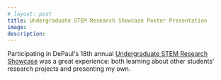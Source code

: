 ```yaml
---
# layout: post
title: Undergraduate STEM Research Showcase Poster Presentation
image: 
description:
---
```

Participating in DePaul's 18th annual <a href="https://csh.depaul.edu/about/centers-and-institutes/stem/events/Pages/research-showcase.aspx">Undergraduate STEM Research Showcase</a> was a great experience: both learning about other students' research projects and presenting my own.
<!-- split -->
<br>


  
